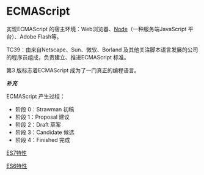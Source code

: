 # ECMAScript

实现ECMAScript 的宿主环境：Web浏览器、[Node](http://nodejs.cn/)（一种服务端JavaScript 平台）、Adobe Flash等。

TC39：由来自Netscape、Sun、微软、Borland 及其他关注脚本语言发展的公司的程序员组成，负责建立、推进ECMAScript 标准。

第3 版标志着ECMAScript 成为了一门真正的编程语言。

***补充***

ECMAScript 产生过程：

- 阶段 0：Strawman 初稿
- 阶段 1：Proposal 建议
- 阶段 2：Draft 草案
- 阶段 3：Candidate 候选
- 阶段 4：Finished 完成

[ES7特性](http://www.2ality.com/2016/02/ecmascript-2017.html)

[ES6特性](http://es6-features.org/)





